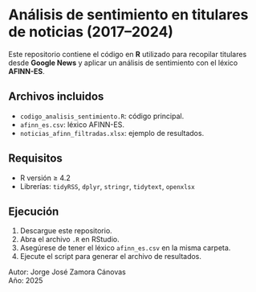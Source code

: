 # Análisis de sentimiento en titulares de noticias (2017–2024)
Este repositorio contiene el código en **R** utilizado para recopilar titulares desde **Google News** y aplicar un análisis de sentimiento con el léxico **AFINN-ES**.

## Archivos incluidos
- `codigo_analisis_sentimiento.R`: código principal.
- `afinn_es.csv`: léxico AFINN-ES.
- `noticias_afinn_filtradas.xlsx`: ejemplo de resultados.

## Requisitos
- R versión ≥ 4.2  
- Librerías: `tidyRSS`, `dplyr`, `stringr`, `tidytext`, `openxlsx`

## Ejecución
1. Descargue este repositorio.  
2. Abra el archivo `.R` en RStudio.  
3. Asegúrese de tener el léxico `afinn_es.csv` en la misma carpeta.  
4. Ejecute el script para generar el archivo de resultados.

Autor: Jorge José Zamora Cánovas  
Año: 2025
